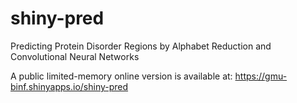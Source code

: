 # shiny-pred
Predicting Protein Disorder Regions by
Alphabet Reduction and Convolutional Neural
Networks

A public limited-memory online version is available at: https://gmu-binf.shinyapps.io/shiny-pred

